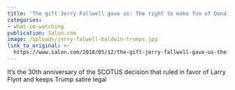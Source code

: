 ```yaml
---
title: 'The gift Jerry Fallwell gave us: The right to make fun of Donald Trump'
categories: 
- what-im-watching
publication: Salon.com
image: /uploads/jerry-falwell-baldwin-trumps.jpg
link_to_original: >-
  https://www.salon.com/2018/05/12/the-gift-jerry-fallwell-gave-us-the-right-to-make-fun-of-donald-trump/
---
```


It’s the 30th anniversary of the SCOTUS decision that ruled in favor of Larry Flynt and keeps Trump satire legal